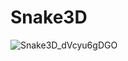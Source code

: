 # Snake3D
![Snake3D_dVcyu6gDGO](https://github.com/mattrusch/Snake3D/assets/14811602/5f336f43-4fc7-4cd6-bb06-4b696589fce0)
